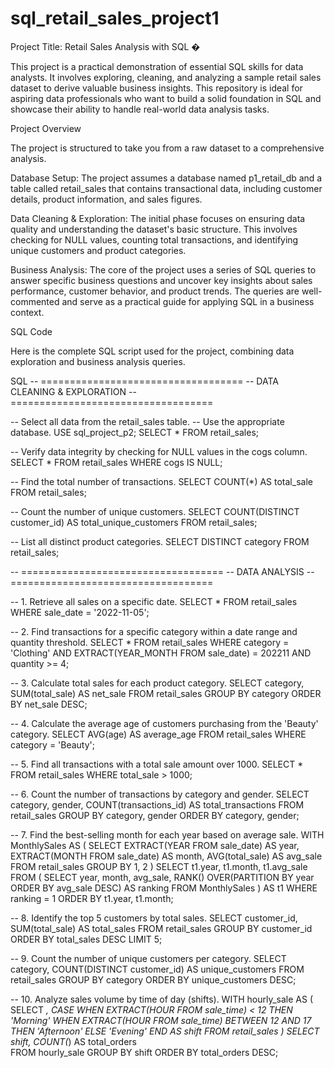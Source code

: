 # sql_retail_sales_project1

Project Title: Retail Sales Analysis with SQL �

This project is a practical demonstration of essential SQL skills for data analysts. It involves exploring, cleaning, and analyzing a sample retail sales dataset to derive valuable business insights. This repository is ideal for aspiring data professionals who want to build a solid foundation in SQL and showcase their ability to handle real-world data analysis tasks.

Project Overview

The project is structured to take you from a raw dataset to a comprehensive analysis.

Database Setup: The project assumes a database named p1_retail_db and a table called retail_sales that contains transactional data, including customer details, product information, and sales figures.

Data Cleaning & Exploration: The initial phase focuses on ensuring data quality and understanding the dataset's basic structure. This involves checking for NULL values, counting total transactions, and identifying unique customers and product categories.

Business Analysis: The core of the project uses a series of SQL queries to answer specific business questions and uncover key insights about sales performance, customer behavior, and product trends. The queries are well-commented and serve as a practical guide for applying SQL in a business context.

SQL Code

Here is the complete SQL script used for the project, combining data exploration and business analysis queries.

SQL
-- ===================================
-- DATA CLEANING & EXPLORATION
-- ===================================

-- Select all data from the retail_sales table.
-- Use the appropriate database.
USE sql_project_p2;
SELECT * FROM retail_sales;

-- Verify data integrity by checking for NULL values in the cogs column.
SELECT * FROM retail_sales
WHERE cogs IS NULL;

-- Find the total number of transactions.
SELECT COUNT(*) AS total_sale FROM retail_sales;

-- Count the number of unique customers.
SELECT COUNT(DISTINCT customer_id) AS total_unique_customers FROM retail_sales;

-- List all distinct product categories.
SELECT DISTINCT category FROM retail_sales;

-- ===================================
-- DATA ANALYSIS
-- ===================================

-- 1. Retrieve all sales on a specific date.
SELECT *
FROM retail_sales 
WHERE sale_date = '2022-11-05';

-- 2. Find transactions for a specific category within a date range and quantity threshold.
SELECT *
FROM retail_sales
WHERE category = 'Clothing' 
    AND EXTRACT(YEAR_MONTH FROM sale_date) = 202211
    AND quantity >= 4;

-- 3. Calculate total sales for each product category.
SELECT 
    category,
    SUM(total_sale) AS net_sale
FROM retail_sales
GROUP BY category
ORDER BY net_sale DESC;

-- 4. Calculate the average age of customers purchasing from the 'Beauty' category.
SELECT 
    AVG(age) AS average_age
FROM retail_sales 
WHERE category = 'Beauty';
    
-- 5. Find all transactions with a total sale amount over 1000.
SELECT * FROM retail_sales
WHERE total_sale > 1000;
 
-- 6. Count the number of transactions by category and gender.
SELECT
    category,
    gender,
    COUNT(transactions_id) AS total_transactions
FROM retail_sales
GROUP BY category, gender
ORDER BY category, gender;
    
-- 7. Find the best-selling month for each year based on average sale.
WITH MonthlySales AS (
    SELECT 
        EXTRACT(YEAR FROM sale_date) AS year,
        EXTRACT(MONTH FROM sale_date) AS month,
        AVG(total_sale) AS avg_sale
    FROM retail_sales
    GROUP BY 1, 2
)
SELECT 
    t1.year,
    t1.month,
    t1.avg_sale
FROM (
    SELECT 
        year,
        month,
        avg_sale,
        RANK() OVER(PARTITION BY year ORDER BY avg_sale DESC) AS ranking
    FROM MonthlySales
) AS t1
WHERE ranking = 1
ORDER BY t1.year, t1.month;

-- 8. Identify the top 5 customers by total sales.
SELECT
    customer_id,
    SUM(total_sale) AS total_sales
FROM retail_sales
GROUP BY customer_id
ORDER BY total_sales DESC
LIMIT 5;

-- 9. Count the number of unique customers per category.
SELECT
    category,
    COUNT(DISTINCT customer_id) AS unique_customers
FROM retail_sales
GROUP BY category
ORDER BY unique_customers DESC;

-- 10. Analyze sales volume by time of day (shifts).
WITH hourly_sale AS (
    SELECT 
        *,
        CASE
            WHEN EXTRACT(HOUR FROM sale_time) < 12 THEN 'Morning'
            WHEN EXTRACT(HOUR FROM sale_time) BETWEEN 12 AND 17 THEN 'Afternoon'
            ELSE 'Evening'
        END AS shift
    FROM retail_sales
)
SELECT 
    shift,
    COUNT(*) AS total_orders    
FROM hourly_sale
GROUP BY shift
ORDER BY total_orders DESC;
